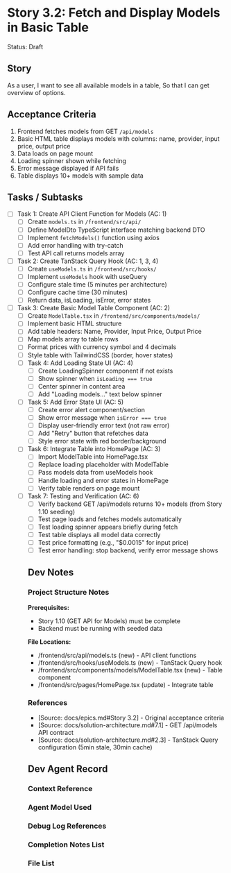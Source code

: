# Story 3.2: Fetch and Display Models in Basic Table

Status: Draft

## Story

As a user,
I want to see all available models in a table,
So that I can get overview of options.

## Acceptance Criteria

1. Frontend fetches models from GET `/api/models`
2. Basic HTML table displays models with columns: name, provider, input price, output price
3. Data loads on page mount
4. Loading spinner shown while fetching
5. Error message displayed if API fails
6. Table displays 10+ models with sample data

## Tasks / Subtasks

- [ ] Task 1: Create API Client Function for Models (AC: 1)
  - [ ] Create `models.ts` in `/frontend/src/api/`
  - [ ] Define ModelDto TypeScript interface matching backend DTO
  - [ ] Implement `fetchModels()` function using axios
  - [ ] Add error handling with try-catch
  - [ ] Test API call returns models array

- [ ] Task 2: Create TanStack Query Hook (AC: 1, 3, 4)
  - [ ] Create `useModels.ts` in `/frontend/src/hooks/`
  - [ ] Implement `useModels` hook with useQuery
  - [ ] Configure stale time (5 minutes per architecture)
  - [ ] Configure cache time (30 minutes)
  - [ ] Return data, isLoading, isError, error states

- [ ] Task 3: Create Basic Model Table Component (AC: 2)
  - [ ] Create `ModelTable.tsx` in `/frontend/src/components/models/`
  - [ ] Implement basic HTML <table> structure
  - [ ] Add table headers: Name, Provider, Input Price, Output Price
  - [ ] Map models array to table rows
  - [ ] Format prices with currency symbol and 4 decimals
  - [ ] Style table with TailwindCSS (border, hover states)

- [ ] Task 4: Add Loading State UI (AC: 4)
  - [ ] Create LoadingSpinner component if not exists
  - [ ] Show spinner when `isLoading === true`
  - [ ] Center spinner in content area
  - [ ] Add "Loading models..." text below spinner

- [ ] Task 5: Add Error State UI (AC: 5)
  - [ ] Create error alert component/section
  - [ ] Show error message when `isError === true`
  - [ ] Display user-friendly error text (not raw error)
  - [ ] Add "Retry" button that refetches data
  - [ ] Style error state with red border/background

- [ ] Task 6: Integrate Table into HomePage (AC: 3)
  - [ ] Import ModelTable into HomePage.tsx
  - [ ] Replace loading placeholder with ModelTable
  - [ ] Pass models data from useModels hook
  - [ ] Handle loading and error states in HomePage
  - [ ] Verify table renders on page mount

- [ ] Task 7: Testing and Verification (AC: 6)
  - [ ] Verify backend GET /api/models returns 10+ models (from Story 1.10 seeding)
  - [ ] Test page loads and fetches models automatically
  - [ ] Test loading spinner appears briefly during fetch
  - [ ] Test table displays all model data correctly
  - [ ] Test price formatting (e.g., "$0.0015" for input price)
  - [ ] Test error handling: stop backend, verify error message shows

## Dev Notes

### Project Structure Notes

**Prerequisites:** 
- Story 1.10 (GET API for Models) must be complete
- Backend must be running with seeded data

**File Locations:**
- /frontend/src/api/models.ts (new) - API client functions
- /frontend/src/hooks/useModels.ts (new) - TanStack Query hook
- /frontend/src/components/models/ModelTable.tsx (new) - Table component
- /frontend/src/pages/HomePage.tsx (update) - Integrate table

### References

- [Source: docs/epics.md#Story 3.2] - Original acceptance criteria
- [Source: docs/solution-architecture.md#7.1] - GET /api/models API contract
- [Source: docs/solution-architecture.md#2.3] - TanStack Query configuration (5min stale, 30min cache)

## Dev Agent Record

### Context Reference

### Agent Model Used

### Debug Log References

### Completion Notes List

### File List
